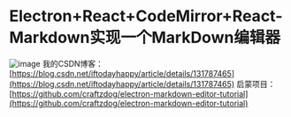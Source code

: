# Electron+React+CodeMirror+React-Markdown实现一个MarkDown编辑器
![image](https://github.com/yongruifang/ryonmd/assets/79357382/0ce279cf-1361-4a3c-a658-0bc088925846)
我的CSDN博客：[https://blog.csdn.net/iftodayhappy/article/details/131787465](https://blog.csdn.net/iftodayhappy/article/details/131787465)
启蒙项目：[https://github.com/craftzdog/electron-markdown-editor-tutorial](https://github.com/craftzdog/electron-markdown-editor-tutorial)
